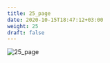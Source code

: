 ```yaml
---
title: 25_page
date: 2020-10-15T18:47:12+03:00
weight: 25
draft: false
---
```


 ![25_page](/images/module1/25_page.png)
